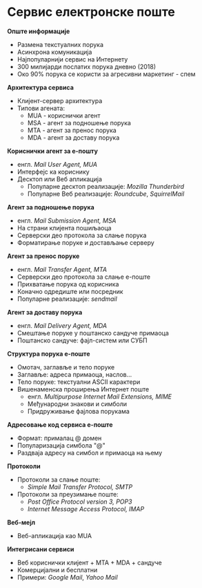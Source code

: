 # Сервис електронске поште

**Опште информације**

- Размена текстуалних порука
- Асинхрона комуникација
- Најпопуларнији сервис на Интернету
- 300 милијарди послатих порука дневно (2018)
- Око 90% порука се користи за агресивни маркетинг - спем

**Архитектура сервиса**

- Клијент-сервер архитектура
- Типови агената:
	- MUA - кориснички агент
	- MSA - агент за подношење порука
	- MTA - агент за пренос порука
	- MDA - агент за доставу порука

**Кориснички агент за е-пошту**

- енгл. *Mail User Agent, MUA*
- Интерфејс ка кориснику
- Десктоп или Веб апликација
	- Популарне десктоп реализације: *Mozilla Thunderbird*
	- Популарне Веб реализације: *Roundcube*, *SquirrelMail*

**Агент за подношење порука**

- енгл. *Mail Submission Agent, MSA*
- На страни клијента пошиљаоца
- Серверски део протокола за слање порука
- Форматирање поруке и достављање серверу

**Агент за пренос поруке**

- енгл. *Mail Transfer Agent, MTA*
- Серверски део протокола за слање е-поште
- Прихватање порука од корисника
- Коначно одредиште или посредник
- Популарне реализације: *sendmail*

**Агент за доставу порука**

- енгл. *Mail Delivery Agent, MDA*
- Смештање поруке у поштанско сандуче примаоца
- Поштанско сандуче: фајл-систем или СУБП

**Структура порука е-поште**

- Омотач, заглавље и тело поруке
- Заглавље: адреса примаоца, наслов...
- Тело поруке: текстуални ASCII карактери
- Вишенаменска проширења Интернет поште
	- енгл. *Multipurpose Internet Mail Extensions, MIME*
	- Међународни знакови и симболи
	- Придруживање фајлова порукама

**Адресовање код сервиса е-поште**

- Формат: прималац @ домен
- Популаризација симбола "@"
- Раздваја адресу на симбол и примаоца на њему

**Протоколи**

- Протоколи за слање поште:
	- *Simple Mail Transfer Protocol, SMTP*
- Протоколи за преузимање поште:
	- *Post Office Protocol version 3, POP3*
	- *Internet Message Access Protocol, IMAP*

**Веб-мејл**

- Веб-апликација као MUA

**Интегрисани сервиси**

- Веб кориснички клијент + MTA + MDA + сандуче
- Комерцијални и бесплатни
- Примери: *Google Mail*, *Yahoo Mail*
